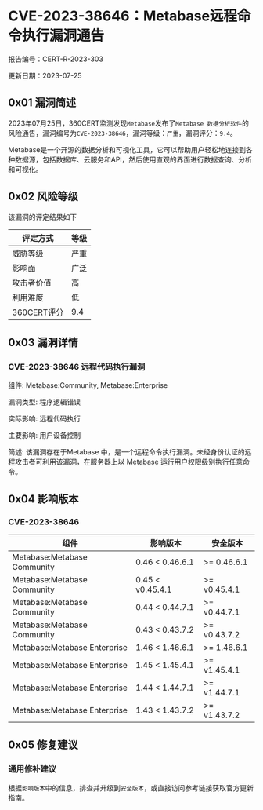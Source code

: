 # CVE-2023-38646：Metabase远程命令执行漏洞通告

报告编号：CERT-R-2023-303

更新日期：2023-07-25

## 0x01  漏洞简述

2023年07月25日，360CERT监测发现`Metabase`发布了`Metabase 数据分析软件`的风险通告，漏洞编号为`CVE-2023-38646`，漏洞等级：`严重`，漏洞评分：`9.4`。

Metabase是一个开源的数据分析和可视化工具，它可以帮助用户轻松地连接到各种数据源，包括数据库、云服务和API，然后使用直观的界面进行数据查询、分析和可视化。

## 0x02  风险等级

该漏洞的评定结果如下

| 评定方式    | 等级 |
| ----------- | ---- |
| 威胁等级    | 严重 |
| 影响面      | 广泛 |
| 攻击者价值  | 高   |
| 利用难度    | 低   |
| 360CERT评分 | 9.4  |

## 0x03  漏洞详情

### CVE-2023-38646 远程代码执行漏洞

组件: Metabase:Community, Metabase:Enterprise

漏洞类型: 程序逻辑错误

实际影响: 远程代码执行

主要影响: 用户设备控制

简述: 该漏洞存在于Metabase 中，是一个远程命令执行漏洞。未经身份认证的远程攻击者可利用该漏洞，在服务器上以 Metabase 运行用户权限级别执行任意命令。

## 0x04  影响版本

### CVE-2023-38646

| 组件                         | 影响版本         | 安全版本     |
| ---------------------------- | ---------------- | ------------ |
| Metabase:Metabase Community  | 0.46 < 0.46.6.1  | >= 0.46.6.1  |
| Metabase:Metabase Community  | 0.45 < v0.45.4.1 | >= v0.45.4.1 |
| Metabase:Metabase Community  | 0.44 < 0.44.7.1  | >= v0.44.7.1 |
| Metabase:Metabase Community  | 0.43 < 0.43.7.2  | >= v0.43.7.2 |
| Metabase:Metabase Enterprise | 1.46 < 1.46.6.1  | >= 1.46.6.1  |
| Metabase:Metabase Enterprise | 1.45 < 1.45.4.1  | >= v1.45.4.1 |
| Metabase:Metabase Enterprise | 1.44 < 1.44.7.1  | >= v1.44.7.1 |
| Metabase:Metabase Enterprise | 1.43 < 1.43.7.2  | >= v1.43.7.2 |

## 0x05  修复建议

### 通用修补建议

根据`影响版本`中的信息，排查并升级到`安全版本`，或直接访问参考链接获取官方更新指南。